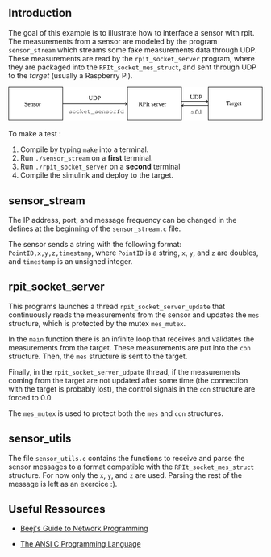 ## Introduction

The goal of this example is to illustrate how to interface a sensor
with rpit. The measurements from a sensor are modeled by the program
`sensor_stream` which streams some fake measurements data through
UDP. These measurements are read by the `rpit_socket_server` program,
where they are packaged into the `RPIt_socket_mes_struct`, and sent
through UDP to the *target* (usually a Raspberry Pi).

![Architecture](architecture.svg)

To make a test : 

1. Compile by typing `make` into a terminal.
2. Run `./sensor_stream` on a **first** terminal. 
3. Run `./rpit_socket_server` on a **second** terminal 
4. Compile the simulink and deploy to the target.

## sensor_stream 

The IP address, port, and message frequency can be changed in the
defines at the beginning of the `sensor_stream.c` file.

The sensor sends a string with the following format:
`PointID,x,y,z,timestamp`, where `PointID` is a string, `x`, `y`, and
`z` are doubles, and `timestamp` is an unsigned integer.

## rpit_socket_server

This programs launches a thread `rpit_socket_server_update` that
continuously reads the measurements from the sensor and updates the
`mes` structure, which is protected by the mutex `mes_mutex`.

In the `main` function there is an infinite loop that receives and
validates the measurements from the target. These measurements are put
into the `con` structure. Then, the `mes` structure is sent to the
target.

Finally, in the `rpit_socket_server_udpate` thread, if the
measurements coming from the target are not updated after some time
(the connection with the target is probably lost), the control signals
in the `con` structure are forced to 0.0.

The `mes_mutex` is used to protect both the `mes` and `con`
structures.

## sensor_utils

The file `sensor_utils.c` contains the functions to receive and parse
the sensor messages to a format compatible with the
`RPIt_socket_mes_struct` structure. For now only the `x`, `y`, and `z`
are used. Parsing the rest of the message is left as an exercice :).

## Useful Ressources 

- [Beej's Guide to Network Programming](https://beej.us/guide/bgnet/)

- [The ANSI C Programming Language](https://archive.org/details/the-ansi-c-programming-language-by-brian-w.-kernighan-dennis-m.-ritchie.org/page/22/mode/2up)
